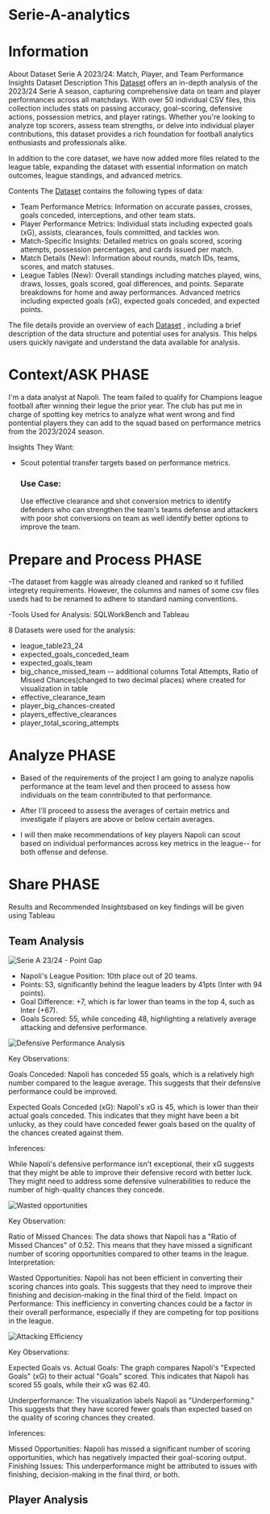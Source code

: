# Serie-A-analytics

# Information
About Dataset
Serie A 2023/24: Match, Player, and Team Performance Insights
Dataset Description
This [Dataset](https://www.kaggle.com/datasets/whisperingkahuna/serie-a-2324-team-and-player-insights)  offers an in-depth analysis of the 2023/24 Serie A season, capturing comprehensive data on team and player performances across all matchdays. With over 50 individual CSV files, this collection includes stats on passing accuracy, goal-scoring, defensive actions, possession metrics, and player ratings. Whether you're looking to analyze top scorers, assess team strengths, or delve into individual player contributions, this dataset provides a rich foundation for football analytics enthusiasts and professionals alike.

In addition to the core dataset, we have now added more files related to the league table, expanding the dataset with essential information on match outcomes, league standings, and advanced metrics.

Contents
The [Dataset](https://www.kaggle.com/datasets/whisperingkahuna/serie-a-2324-team-and-player-insights) contains the following types of data:

* Team Performance Metrics: Information on accurate passes, crosses, goals conceded, interceptions, and other team stats.
* Player Performance Metrics: Individual stats including expected goals (xG), assists, clearances, fouls committed, and tackles won.
* Match-Specific Insights: Detailed metrics on goals scored, scoring attempts, possession percentages, and cards issued per match.
* Match Details (New): Information about rounds, match IDs, teams, scores, and match statuses.
* League Tables (New):
  Overall standings including matches played, wins, draws, losses, goals scored, goal differences, and points.
  Separate breakdowns for home and away performances.
  Advanced metrics including expected goals (xG), expected goals conceded, and expected points.
  
The file details provide an overview of each [Dataset](https://www.kaggle.com/datasets/whisperingkahuna/serie-a-2324-team-and-player-insights) , including a brief description of the data structure and potential uses for analysis. This helps users quickly navigate and understand the data available for analysis.



# Context/ASK PHASE
I'm a data analyst at Napoli. The team failed to qualify for Champions league football after winning their legue the prior year. The club has put me in charge of spotting key metrics to analyze what went wrong and find pontential players they can add to the squad based on performance metrics from the 2023/2024 season.

Insights They Want:
* Scout potential transfer targets based on performance metrics.
  
  ### Use Case:
  Use effective clearance and shot conversion metrics to identify defenders who can strengthen the team's teams defense and attackers with poor shot conversions on team as well identify better options to improve the team.

# Prepare and Process PHASE
-The dataset from kaggle was already cleaned and ranked so it fufilled integrety requirements. However, the columns and names of some csv files useds had to be renamed to adhere to standard naming conventions.

-Tools Used for Analysis: SQLWorkBench and Tableau

8 Datasets were used for the analysis:
* league_table23_24
* expected_goals_conceded_team
* expected_goals_team
* big_chance_missed_team -- additional columns Total Attempts, Ratio of Missed Chances(changed to two decimal places) where created for visualization in table
* effective_clearance_team
* player_big_chances-created
* players_effective_clearances
* player_total_scoring_attempts

# Analyze PHASE

* Based of the requirements of the project I am going to analyze napolis performance at the team level and then proceed to assess how individuals on the team conntributed to that performance.

* After I'll proceed to assess the averages of certain metrics and investigate if players are above or below certain averages.

* I will then make recommendations of key players Napoli can scout based on individual performances across key metrics in the league-- for both offense and defense.

# Share PHASE

Results and Recommended Insightsbased on key findings will be given using Tableau

## Team Analysis

![Serie A 23/24 - Point Gap](ptsgap.png "Serie A 23/24 - Point Gap")

* Napoli's League Position: 10th place out of 20 teams.
* Points: 53, significantly behind the league leaders by 41pts (Inter with 94 points).
* Goal Difference: +7, which is far lower than teams in the top 4, such as Inter (+67).
* Goals Scored: 55, while conceding 48, highlighting a relatively average attacking and defensive performance.

![Defensive Performance Analysis](dfp.png "Defensive Performance Analysis")

Key Observations:

Goals Conceded: Napoli has conceded 55 goals, which is a relatively high number compared to the league average. This suggests that their defensive performance could be improved.

Expected Goals Conceded (xG): Napoli's xG is 45, which is lower than their actual goals conceded. This indicates that they might have been a bit unlucky, as they could have conceded fewer goals based on the quality of the chances created against them.

Inferences:

While Napoli's defensive performance isn't exceptional, their xG suggests that they might be able to improve their defensive record with better luck.
They might need to address some defensive vulnerabilities to reduce the number of high-quality chances they concede.

![Wasted opportunities](wastedopp.png "Wasted Opportunities")

Key Observation:

Ratio of Missed Chances: The data shows that Napoli has a "Ratio of Missed Chances" of 0.52. This means that they have missed a significant number of scoring opportunities compared to other teams in the league.
Interpretation:

Wasted Opportunities: Napoli has not been efficient in converting their scoring chances into goals. This suggests that they need to improve their finishing and decision-making in the final third of the field.
Impact on Performance: This inefficiency in converting chances could be a factor in their overall performance, especially if they are competing for top positions in the league.

![Attacking Efficiency](attackingefficiency.png "Attacking Efficiency")

Key Observations:

Expected Goals vs. Actual Goals: The graph compares Napoli's "Expected Goals" (xG) to their actual "Goals" scored. This indicates that Napoli has scored 55 goals, while their xG was 62.40.

Underperformance: The visualization labels Napoli as "Underperforming." This suggests that they have scored fewer goals than expected based on the quality of scoring chances they created.

Inferences:

Missed Opportunities: Napoli has missed a significant number of scoring opportunities, which has negatively impacted their goal-scoring output.
Finishing Issues: This underperformance might be attributed to issues with finishing, decision-making in the final third, or both.

## Player Analysis



